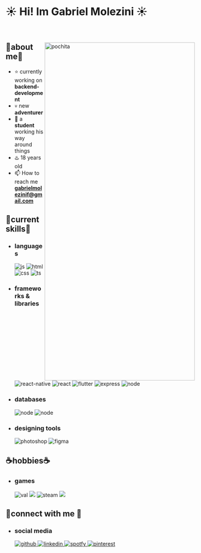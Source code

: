 <h1>  ☀️ Hi! Im Gabriel Molezini ☀️  </h2>

</br>

<div>

<img align="right" width="400" height="900" alt="pochita" src="https://i.imgur.com/Jnv9cz4.jpeg"/>

<h2>  🌱about me🌱 </h2>
  
- ⭐ currently working on **backend-development**
- 💀 new **adventurer**
- 👾 a **student** working his way around things
- ♨️ 18 years old
- 📫 How to reach me **gabrielmolezinif@gmail.com**
  
<h2>  🚀current skills🚀  </h2>
  
- <h3> languages </h3>
  <img src = "https://img.shields.io/badge/JavaScript-323330?style=for-the-badge&logo=javascript&logoColor=F7DF1E" alt = "js" />
  <img src = "https://img.shields.io/badge/HTML5-E34F26?style=for-the-badge&logo=html5&logoColor=white" alt = "html" />
  <img src = "https://img.shields.io/badge/CSS3-1572B6?style=for-the-badge&logo=css3&logoColor=white" alt = "css" />
  <img src = "https://img.shields.io/badge/TypeScript-007ACC?style=for-the-badge&logo=typescript&logoColor=white" alt = "ts" />

- <h3> frameworks & libraries </h3>

  <img src = "https://img.shields.io/badge/react_native-%2320232a.svg?style=for-the-badge&logo=react&logoColor=%2361DAFB" alt = "react-native" />
  <img src = "https://img.shields.io/badge/React-20232A?style=for-the-badge&logo=react&logoColor=61DAFB" alt = "react" />
  <img src = "https://img.shields.io/badge/Flutter-02569B?style=for-the-badge&logo=flutter&logoColor=white" alt = "flutter" />
  <img src = "https://img.shields.io/badge/Express.js-404D59?style=for-the-badge" alt = "express" />
  <img src = "https://img.shields.io/badge/Node.js-43853D?style=for-the-badge&logo=node.js&logoColor=white" alt = "node" />

- <h3> databases</h3>
  <img src = "https://img.shields.io/badge/SQLite-07405E?style=for-the-badge&logo=sqlite&logoColor=white" alt = "node" />
  <img src = "https://img.shields.io/badge/MySQL-00000F?style=for-the-badge&logo=mysql&logoColor=white" alt = "node" />

- <h3>designing tools</h3>
  <img src = "https://img.shields.io/badge/adobe%20photoshop-%2331A8FF.svg?style=for-the-badge&logo=adobe%20photoshop&logoColor=white" alt = "photoshop" />
  <img src = "https://img.shields.io/badge/figma-%23F24E1E.svg?style=for-the-badge&logo=figma&logoColor=white" alt = "figma" />

<h2>☕hobbies☕</h2>

- <h3> games </h3>
  <img src = "https://img.shields.io/badge/Valorant-fa4454?style=for-the-badge&logo=valorant&logoColor=white" alt = "val" />
  <img src = "https://img.shields.io/badge/Itch.io-FA5C5C?style=for-the-badge&logo=itchdotio&logoColor=white" />
  <img src = "https://img.shields.io/badge/Steam-000000?style=for-the-badge&logo=steam&logoColor=white" alt = "steam" />

  <img src = "https://img.shields.io/badge/Battle.net-000?style=for-the-badge&logo=battle.net&logoColor=148EFF" />

<h2> 🔌connect with me 🔌 </h2>
  
- <h3> social media </h3>
  <a href="https://github.com/Molezinif" target="_blank">
    <img src=https://img.shields.io/badge/github-%2324292e.svg?&style=for-the-badge&logo=github&logoColor=white alt=github style="margin-bottom: 5px;" />
    </a>
    <a href="https://www.linkedin.com/in/gabriel-programmer/" target="_blank">
    <img src=https://img.shields.io/badge/linkedin-%231E77B5.svg?&style=for-the-badge&logo=linkedin&logoColor=white alt=linkedin style="margin-bottom: 5px;" />
    </a>
    <a href="https://open.spotify.com/user/ck8o1p0igjx8qx6ttjg826re8?si=269d1c434ddf42a1" target="_blank">
    <img src=https://img.shields.io/badge/Spotify-1ED760?&style=for-the-badge&logo=spotify&logoColor=white alt=spotfy style="margin-bottom: 5px;" />
    </a>
    
    <a href="https://br.pinterest.com/gabriel_molezini/" target="_blank">
    <img src=https://img.shields.io/badge/Pinterest-%23E60023.svg?&style=for-the-badge&logo=Pinterest&logoColor=white alt=pinterest style="margin-bottom: 5px;" />
    </a>

</br></br>

</div>
